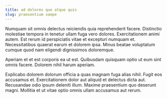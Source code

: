 ```yaml
---
title: ad dolores quo atque quis
slug: praesentium saepe
---
```


Numquam sit omnis delectus reiciendis quia reprehenderit facere. Distinctio molestiae tempora in tenetur ullam fuga vero dolores. Exercitationem animi autem. Est rerum id perspiciatis vitae et excepturi numquam et. Necessitatibus quaerat earum et dolorem ipsa. Minus beatae voluptatum cumque quod nam eligendi dignissimos doloremque.

Aperiam et et est corporis ea ut est. Quibusdam quisquam optio ut eum sint omnis facere. Dolorem nihil harum aperiam.

Explicabo dolorem dolorum officia a quas magnam fuga alias nihil. Fugit eos accusamus et. Exercitationem dolor aut aliquid et delectus dicta aut. Recusandae odio ipsum deleniti illum. Maxime praesentium quo deserunt magni. Mollitia et ut vitae optio omnis ullam accusamus aut rerum.
